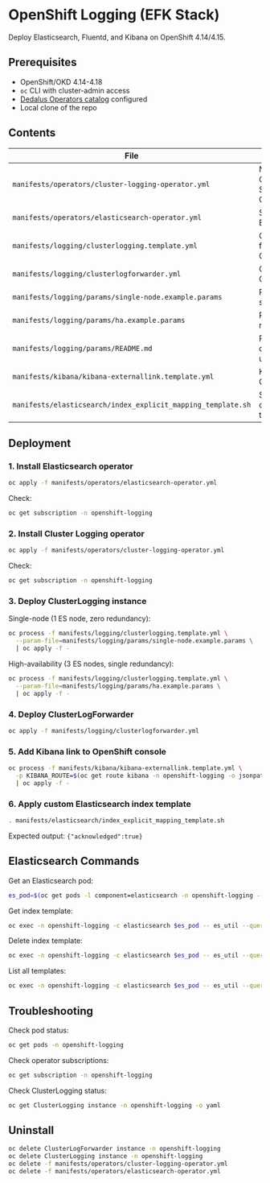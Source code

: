 # OpenShift Logging (EFK Stack)

Deploy Elasticsearch, Fluentd, and Kibana on OpenShift 4.14/4.15.

## Prerequisites

- OpenShift/OKD 4.14-4.18
- `oc` CLI with cluster-admin access
- [Dedalus Operators catalog](https://github.com/dedalus-enterprise-architect/dedalus-operators-catalog) configured
- Local clone of the repo

## Contents

| File | Description |
|------|-------------|
| `manifests/operators/cluster-logging-operator.yml` | Namespace, OperatorGroup, Subscription for Cluster Logging |
| `manifests/operators/elasticsearch-operator.yml` | Subscription for Elasticsearch |
| `manifests/logging/clusterlogging.template.yml` | OpenShift template for ClusterLogging CR |
| `manifests/logging/clusterlogforwarder.yml` | ClusterLogForwarder CR |
| `manifests/logging/params/single-node.example.params` | Parameters for single-node ES |
| `manifests/logging/params/ha.example.params` | Parameters for HA (3 nodes) |
| `manifests/logging/params/README.md` | Parameter documentation and usage |
| `manifests/kibana/kibana-externallink.template.yml` | Kibana link in OpenShift console |
| `manifests/elasticsearch/index_explicit_mapping_template.sh` | Script to apply custom index template |

## Deployment

### 1. Install Elasticsearch operator
```bash
oc apply -f manifests/operators/elasticsearch-operator.yml
```
Check:
```bash
oc get subscription -n openshift-logging
```

### 2. Install Cluster Logging operator
```bash
oc apply -f manifests/operators/cluster-logging-operator.yml
```
Check:
```bash
oc get subscription -n openshift-logging
```

### 3. Deploy ClusterLogging instance

Single-node (1 ES node, zero redundancy):
```bash
oc process -f manifests/logging/clusterlogging.template.yml \
  --param-file=manifests/logging/params/single-node.example.params \
  | oc apply -f -
```

High-availability (3 ES nodes, single redundancy):
```bash
oc process -f manifests/logging/clusterlogging.template.yml \
  --param-file=manifests/logging/params/ha.example.params \
  | oc apply -f -
```

### 4. Deploy ClusterLogForwarder
```bash
oc apply -f manifests/logging/clusterlogforwarder.yml
```

### 5. Add Kibana link to OpenShift console
```bash
oc process -f manifests/kibana/kibana-externallink.template.yml \
  -p KIBANA_ROUTE=$(oc get route kibana -n openshift-logging -o jsonpath='{.spec.host}') \
  | oc apply -f -
```

### 6. Apply custom Elasticsearch index template
```bash
. manifests/elasticsearch/index_explicit_mapping_template.sh
```
Expected output: `{"acknowledged":true}`

## Elasticsearch Commands

Get an Elasticsearch pod:
```bash
es_pod=$(oc get pods -l component=elasticsearch -n openshift-logging --no-headers | head -1 | awk '{print $1}')
```

Get index template:
```bash
oc exec -n openshift-logging -c elasticsearch $es_pod -- es_util --query=_template/dedalus_es_template
```

Delete index template:
```bash
oc exec -n openshift-logging -c elasticsearch $es_pod -- es_util --query=_template/dedalus_es_template -XDELETE
```

List all templates:
```bash
oc exec -n openshift-logging -c elasticsearch $es_pod -- es_util --query=_template | jq
```

## Troubleshooting

Check pod status:
```bash
oc get pods -n openshift-logging
```

Check operator subscriptions:
```bash
oc get subscription -n openshift-logging
```

Check ClusterLogging status:
```bash
oc get ClusterLogging instance -n openshift-logging -o yaml
```

## Uninstall

```bash
oc delete ClusterLogForwarder instance -n openshift-logging
oc delete ClusterLogging instance -n openshift-logging
oc delete -f manifests/operators/cluster-logging-operator.yml
oc delete -f manifests/operators/elasticsearch-operator.yml
```